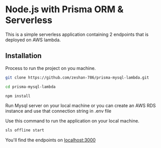 
# Node.js with Prisma ORM & Serverless 

This is a simple serverless application containing 2 endpoints that is deployed on AWS lambda.

## Installation

Process to run the project on you machine.

```bash
git clone https://github.com/zeshan-786/prisma-mysql-lambda.git
```

```bash
cd prisma-mysql-lambda
```

```bash
npm install
```

Run Mysql server on your local machine or you can create an AWS RDS instance and use that connection string in .env file

Use this command to run the application on your local machine.

```bash
sls offline start
```

You'll find the endpoints on [localhost:3000](http://localhost:3000)

